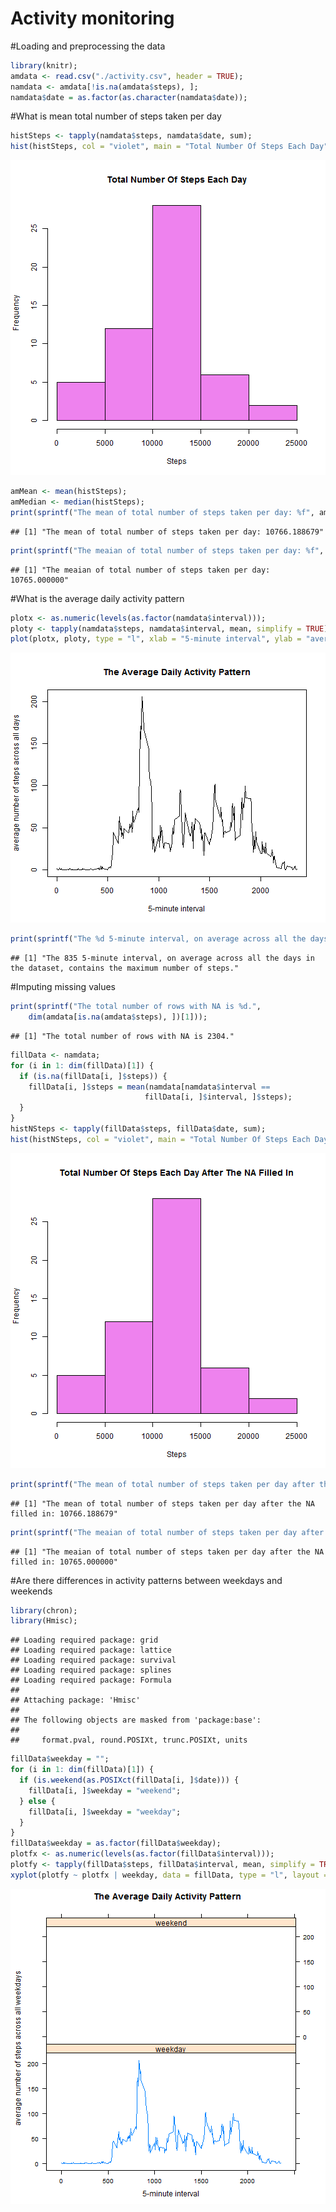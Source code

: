 Activity monitoring
========================================================
#Loading and preprocessing the data

```r
library(knitr);
amdata <- read.csv("./activity.csv", header = TRUE);
namdata <- amdata[!is.na(amdata$steps), ];
namdata$date = as.factor(as.character(namdata$date));
```

#What is mean total number of steps taken per day

```r
histSteps <- tapply(namdata$steps, namdata$date, sum);
hist(histSteps, col = "violet", main = "Total Number Of Steps Each Day", xlab = "Steps");
```

![plot of chunk calculateData](figure/calculateData-1.png) 

```r
amMean <- mean(histSteps);
amMedian <- median(histSteps);
print(sprintf("The mean of total number of steps taken per day: %f", amMean));
```

```
## [1] "The mean of total number of steps taken per day: 10766.188679"
```

```r
print(sprintf("The meaian of total number of steps taken per day: %f", amMedian));
```

```
## [1] "The meaian of total number of steps taken per day: 10765.000000"
```

#What is the average daily activity pattern

```r
plotx <- as.numeric(levels(as.factor(namdata$interval)));
ploty <- tapply(namdata$steps, namdata$interval, mean, simplify = TRUE);
plot(plotx, ploty, type = "l", xlab = "5-minute interval", ylab = "average number of steps across all days", main = "The Average Daily Activity Pattern");
```

![plot of chunk amplot](figure/amplot-1.png) 

```r
print(sprintf("The %d 5-minute interval, on average across all the days in the dataset, contains the maximum number of steps.", plotx[which.max(as.numeric(ploty))]));
```

```
## [1] "The 835 5-minute interval, on average across all the days in the dataset, contains the maximum number of steps."
```

#Imputing missing values

```r
print(sprintf("The total number of rows with NA is %d.", 
    dim(amdata[is.na(amdata$steps), ])[1]));
```

```
## [1] "The total number of rows with NA is 2304."
```

```r
fillData <- namdata;
for (i in 1: dim(fillData)[1]) {
  if (is.na(fillData[i, ]$steps)) {
    fillData[i, ]$steps = mean(namdata[namdata$interval == 
                              fillData[i, ]$interval, ]$steps);
  }
}
histNSteps <- tapply(fillData$steps, fillData$date, sum);
hist(histNSteps, col = "violet", main = "Total Number Of Steps Each Day After The NA Filled In", xlab = "Steps");
```

![plot of chunk unnamed-chunk-1](figure/unnamed-chunk-1-1.png) 

```r
print(sprintf("The mean of total number of steps taken per day after the NA filled in: %f", mean(histNSteps)));
```

```
## [1] "The mean of total number of steps taken per day after the NA filled in: 10766.188679"
```

```r
print(sprintf("The meaian of total number of steps taken per day after the NA filled in: %f", median(histNSteps)));
```

```
## [1] "The meaian of total number of steps taken per day after the NA filled in: 10765.000000"
```

#Are there differences in activity patterns between weekdays and weekends

```r
library(chron);
library(Hmisc);
```

```
## Loading required package: grid
## Loading required package: lattice
## Loading required package: survival
## Loading required package: splines
## Loading required package: Formula
## 
## Attaching package: 'Hmisc'
## 
## The following objects are masked from 'package:base':
## 
##     format.pval, round.POSIXt, trunc.POSIXt, units
```

```r
fillData$weekday = "";
for (i in 1: dim(fillData)[1]) {
  if (is.weekend(as.POSIXct(fillData[i, ]$date))) {
    fillData[i, ]$weekday = "weekend";
  } else {
    fillData[i, ]$weekday = "weekday";
  }
}
fillData$weekday = as.factor(fillData$weekday);
plotfx <- as.numeric(levels(as.factor(fillData$interval)));
plotfy <- tapply(fillData$steps, fillData$interval, mean, simplify = TRUE);
xyplot(plotfy ~ plotfx | weekday, data = fillData, type = "l", layout = c(1, 2), xlab = "5-minute interval", ylab = "average number of steps across all weekdays", main = "The Average Daily Activity Pattern");
```

![plot of chunk unnamed-chunk-2](figure/unnamed-chunk-2-1.png) 
